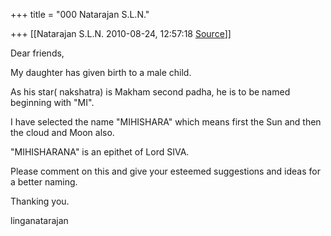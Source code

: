 +++
title = "000 Natarajan S.L.N."

+++
[[Natarajan S.L.N.	2010-08-24, 12:57:18 [Source](https://groups.google.com/g/samskrita/c/aHo3ydbbhOU)]]



Dear friends,

 My daughter has given birth to a male child.

 As his star( nakshatra) is Makham second padha, he is to be named beginning with "MI".

 I have selected the name "MIHISHARA" which means first the Sun and then the cloud and Moon also.

 "MIHISHARANA" is an epithet of Lord SIVA.

 Please comment on this and give your esteemed suggestions and ideas for a better naming.

 Thanking you.


linganatarajan

  


